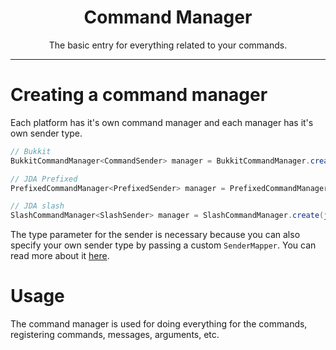 <center><h1>Command Manager</h1></center>
<center>
<p>The basic entry for everything related to your commands.</p>
</center>

---

# Creating a command manager
Each platform has it's own command manager and each manager has it's own sender type.
```java
// Bukkit
BukkitCommandManager<CommandSender> manager = BukkitCommandManager.create(plugin);

// JDA Prefixed
PrefixedCommandManager<PrefixedSender> manager = PrefixedCommandManager.create(jda);

// JDA slash
SlashCommandManager<SlashSender> manager = SlashCommandManager.create(jda);
```
The type parameter for the sender is necessary because you can also specify your own sender type by passing a custom `SenderMapper`. You can read more about it [here](/library/triumph-cmds/custom-senders).  

# Usage
The command manager is used for doing everything for the commands, registering commands, messages, arguments, etc.